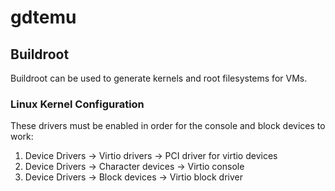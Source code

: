 <!--
  SPDX-FileCopyrightText: 2022 Leroy Hopson <copyright@leroy.geek.nz>
  SPDX-License-Identifier: MIT
-->

# gdtemu

## Buildroot

Buildroot can be used to generate kernels and root filesystems for VMs.

### Linux Kernel Configuration
These drivers must be enabled in order for the console and block devices to work:
1. Device Drivers -> Virtio drivers -> PCI driver for virtio devices
2. Device Drivers -> Character devices -> Virtio console
3. Device Drivers -> Block devices -> Virtio block driver
